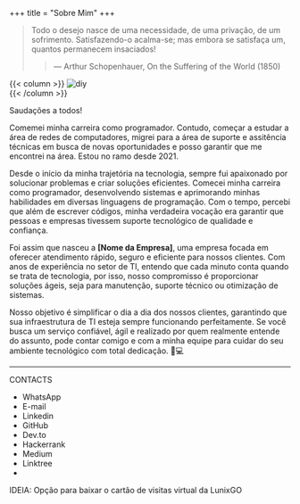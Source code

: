 +++
title = "Sobre Mim"
+++

> Todo o desejo nasce de uma necessidade, de uma privação, de um sofrimento. Satisfazendo-o
acalma-se; mas embora se satisfaça um, quantos permanecem insaciados!
>
> > — Arthur Schopenhauer, On the Suffering of the World (1850)


{{< column >}}
![diy](/images/profile/profile.png)    
{{< /column >}}

Saudações a todos!

Comemei minha carreira como programador. Contudo, começar a estudar a área de redes de computadores, migrei para a área de suporte e assitência técnicas em busca de novas oportunidades e posso garantir que me encontrei na área. Estou no ramo desde 2021.

Desde o início da minha trajetória na tecnologia, sempre fui apaixonado por solucionar problemas e criar soluções eficientes. Comecei minha carreira como programador, desenvolvendo sistemas e aprimorando minhas habilidades em diversas linguagens de programação. Com o tempo, percebi que além de escrever códigos, minha verdadeira vocação era garantir que pessoas e empresas tivessem suporte tecnológico de qualidade e confiança.  

Foi assim que nasceu a **[Nome da Empresa]**, uma empresa focada em oferecer atendimento rápido, seguro e eficiente para nossos clientes. Com anos de experiência no setor de TI, entendo que cada minuto conta quando se trata de tecnologia, por isso, nosso compromisso é proporcionar soluções ágeis, seja para manutenção, suporte técnico ou otimização de sistemas.  

Nosso objetivo é simplificar o dia a dia dos nossos clientes, garantindo que sua infraestrutura de TI esteja sempre funcionando perfeitamente. Se você busca um serviço confiável, ágil e realizado por quem realmente entende do assunto, pode contar comigo e com a minha equipe para cuidar do seu ambiente tecnológico com total dedicação. 🚀💻

------------------------------------------------------------------------------------


CONTACTS
- WhatsApp
- E-mail
- Linkedin
- GitHub
- Dev.to
- Hackerrank
- Medium
- Linktree
-  

IDEIA: Opção para baixar o cartão de visitas virtual da LunixGO